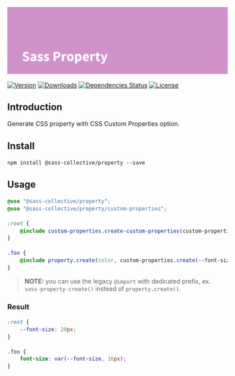 ![Sass Property](.github/banner.png)

[![Version](https://flat.badgen.net/npm/v/@sass-collective/property)](https://www.npmjs.com/package/@sass-collective/property)
[![Downloads](https://flat.badgen.net/npm/dt/@sass-collective/property)](https://www.npmjs.com/package/@sass-collective/property)
[![Dependencies Status](https://david-dm.org/sass-collective/sass-collective/status.svg?style=flat-square&path=packages/property)](https://david-dm.org/sass-collective/sass-collective?path=packages/property)
[![License](https://flat.badgen.net/github/license/sass-collective/sass-collective)](https://flat.badgen.net/github/license/sass-collective/sass-collective)

## Introduction

Generate CSS property with CSS Custom Properties option.

## Install

    npm install @sass-collective/property --save

## Usage

```scss
@use "@sass-collective/property";
@use "@sass-collective/property/custom-properties";

:root {
    @include custom-properties.create-custom-properties(custom-properties.create(--font-size, 20px));
}

.foo {
    @include property.create(color, custom-properties.create(--font-size, 16px));
}
```

> **NOTE:** you can use the legacy `@import` with dedicated prefix, ex. `sass-property-create()` instead of `property.create()`.

### Result

```css
:root {
    --font-size: 20px;
}

.foo {
    font-size: var(--font-size, 16px);
}
```
